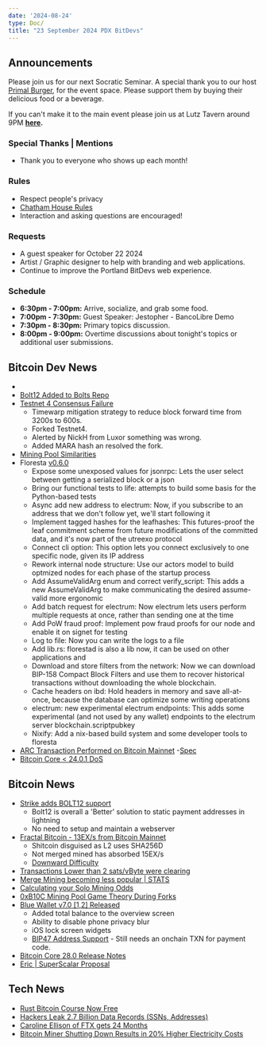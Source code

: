 ```yaml
---
date: '2024-08-24'
type: Doc/
title: "23 September 2024 PDX BitDevs"
---
```


## Announcements

Please join us for our next Socratic Seminar. A special thank you to our host <a href="https://dicksprimalburger.com/" data-no-summary>Primal Burger</a>, for the event space. Please support them by buying their delicious food or a beverage.

If you can't make it to the main event please join us at Lutz Tavern around 9PM **<a href="https://www.lutztavern.com/" data-no-summary>here</a>.**

### Special Thanks | Mentions

- Thank you to everyone who shows up each month!

### Rules

- Respect people's privacy
- [Chatham House Rules](https://www.chathamhouse.org/about-us/chatham-house-rule)
- Interaction and asking questions are encouraged!

### Requests

- A guest speaker for October 22 2024
- Artist / Graphic designer to help with branding and web applications.
- Continue to improve the Portland BitDevs web experience.

### Schedule

- **6:30pm - 7:00pm:** Arrive, socialize, and grab some food.
- **7:00pm - 7:30pm:** Guest Speaker: Jestopher - BancoLibre Demo
- **7:30pm - 8:30pm:** Primary topics discussion.
- **8:00pm - 9:00pm:** Overtime discussions about tonight's topics or additional user submissions.

## Bitcoin Dev News
- 
- [Bolt12 Added to Bolts Repo](https://github.com/lightning/bolts/blob/master/12-offer-encoding.md)
- [Testnet 4 Consensus Failure](https://github.com/bitcoin/bitcoin/issues/30786)
  - Timewarp mitigation strategy to reduce block forward time from 3200s to 600s.
  - Forked Testnet4.
  - Alerted by NickH from Luxor something was wrong.
  - Added MARA hash an resolved the fork.
- [Mining Pool Similarities](https://b10c.me/observations/12-template-similarity/)
- Floresta [v0.6.0](https://github.com/vinteumorg/Floresta/releases/tag/0.6.0)
	- Expose some unexposed values for jsonrpc: Lets the user select between getting a serialized block or a json
	- Bring our functional tests to life: attempts to build some basis for the Python-based tests
	- Async add new address to electrum: Now, if you subscribe to an address that we don't follow yet, we'll start following it
	- Implement tagged hashes for the leafhashes: This futures-proof the leaf commitment scheme from future modifications of the committed data, and it's now part of the utreexo protocol
	- Connect cli option: This option lets you connect exclusively to one specific node, given its IP address
	- Rework internal node structure: Use our actors model to build optmized nodes for each phase of the startup process
	- Add AssumeValidArg enum and correct verify_script: This adds a new AssumeValidArg to make communicating the desired assume-valid more ergonomic
	- Add batch request for electrum: Now electrum lets users perform multiple requests at once, rather than sending one at the time
	- Add PoW fraud proof: Implement pow fraud proofs for our node and enable it on signet for testing
	- Log to file: Now you can write the logs to a file
	- Add lib.rs: florestad is also a lib now, it can be used on other applications and
	- Download and store filters from the network: Now we can download BIP-158 Compact Block Filters and use them to recover historical transactions without downloading the whole blockchain.
	- Cache headers on ibd: Hold headers in memory and save all-at-once, because the database can optimize some writing operations
	- electrum: new experimental electrum endpoints: This adds some experimental (and not used by any wallet) endpoints to the electrum server blockchain.scriptpubkey
	- Nixify: Add a nix-based build system and some developer tools to floresta
 - [ARC Transaction Performed on Bitcoin Mainnet](https://blog.second.tech/demoing-the-first-ark-transactions-on-bitcoin-mainnet/)
   -[Spec](https://ark-protocol.org/)
 - [Bitcoin Core < 24.0.1 DoS](https://bitcoincore.org/en/2024/09/18/disclose-headers-oom/)

## Bitcoin News

- [Strike adds BOLT12 support](https://strike.me/blog/bolt12-offers/)
  - Bolt12 is overall a 'Better' solution to static payment addresses in lightning
  - No need to setup and maintain a webserver   
- [Fractal Bitcoin - 13EX/s from Bitcoin Mainnet](https://explorer.unisat.io/fractal-mainnet/mining)
  - Shitcoin disguised as L2 uses SHA256D
  - Not merged mined has absorbed 15EX/s
  - [Downward Difficulty](https://mempool.space/)
- [Transactions Lower than 2 sats/vByte were clearing](https://x.com/mononautical/status/1837463728381424097)
- [Merge Mining becoming less popular | STATS](https://x.com/mempoolresearch/status/1837147992287056315)
- [Calculating your Solo Mining Odds](https://solochance.com/)
- [0xB10C Mining Pool Game Theory During Forks](https://x.com/0xB10C/status/1811390920744468502)
- [Blue Wallet v7.0 [1,2] Released](https://github.com/BlueWallet/BlueWallet/releases/tag/v7.0.2)
  - Added total balance to the overview screen
  - Ability to disable phone privacy blur
  - iOS lock screen widgets
  - [BIP47 Address Support](https://medium.com/@ottosch/how-bip47-works-ee641cc14bf3) - Still needs an onchain TXN for payment code.
- [Bitcoin Core 28.0 Release Notes](https://github.com/bitcoin-core/bitcoin-devwiki/wiki/28.0-Release-Notes-Draft)
- [Eric | SuperScalar Proposal](https://delvingbitcoin.org/t/superscalar-laddered-timeout-tree-structured-decker-wattenhofer-factories/1143)
  
## Tech News
- [Rust Bitcoin Course Now Free](https://btcdemy.thinkific.com/)
- [Hackers Leak 2.7 Billion Data Records (SSNs, Addresses)](https://www.bleepingcomputer.com/news/security/hackers-leak-27-billion-data-records-with-social-security-numbers/)
- [Caroline Ellison of FTX gets 24 Months](https://x.com/unusual_whales/status/1838670005795459205)
- [Bitcoin Miner Shutting Down Results in 20% Higher Electricity Costs](https://www.nobsbitcoin.com/norway-bitcoin-mining-facility-shutdown-leads-to-20-higher-energy-bills-for-town-residents/)
